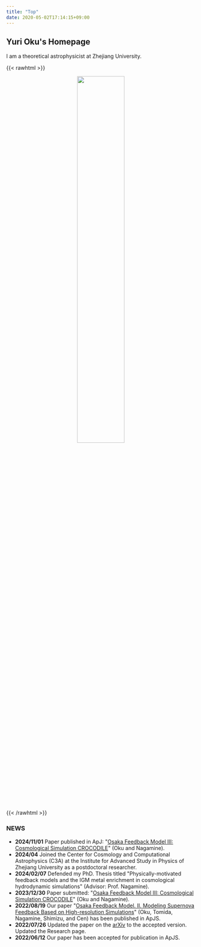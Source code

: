 ```yaml
---
title: "Top"
date: 2020-05-02T17:14:15+09:00
---
```

## Yuri Oku's Homepage

I am a theoretical astrophysicist at Zhejiang University.

{{< rawhtml >}}
<div align="center">
  <img src="media/yurioku.jpg" width=50%>
</div>
{{< /rawhtml >}}

### NEWS
- **2024/11/01** Paper published in ApJ: "[Osaka Feedback Model III: Cosmological Simulation CROCODILE](https://iopscience.iop.org/article/10.3847/1538-4357/ad77d3)" (Oku and Nagamine).
- **2024/04** Joined the Center for Cosmology and Computational Astrophysics (C3A) at the Institute for Advanced Study in Physics of Zhejiang University as a postdoctoral researcher.
- **2024/02/07** Defended my PhD. Thesis titled "Physically-motivated feedback models and the IGM metal enrichment in cosmological hydrodynamic simulations" (Advisor: Prof. Nagamine).
- **2023/12/30** Paper submitted: "[Osaka Feedback Model III: Cosmological Simulation CROCODILE](https://arxiv.org/abs/2401.06324)" (Oku and Nagamine).
- **2022/08/19** Our paper "[Osaka Feedback Model. II. Modeling Supernova Feedback Based on High-resolution Simulations](https://ui.adsabs.harvard.edu/abs/2022ApJS..262....9O/abstract)" (Oku, Tomida, Nagamine, Shimizu, and Cen) has been published in ApJS.
- **2022/07/26** Updated the paper on the [arXiv](https://arxiv.org/abs/2201.00970) to the accepted version. Updated the Research page.
- **2022/06/12** Our paper has been accepted for publication in ApJS.